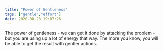 ```yaml
---
title: "Power of Gentleness"
tags: ["gentle","effort"]
date: 2020-08-23 19:07:26
---
```


The power of gentleness - we can get it done by attacking the problem - but you are using up a lot of energy that way. The more you know, you will be able to get the result with gentler actions.
